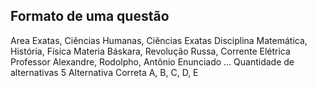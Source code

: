 ## Formato de uma questão
Area 				Exatas, Ciências Humanas, Ciências Exatas
Disciplina 			Matemática, História, Física
Materia 			Báskara, Revolução Russa, Corrente Elétrica
Professor 			Alexandre, Rodolpho, Antônio
Enunciado 			...
Quantidade de alternativas 	5
Alternativa Correta 		A, B, C, D, E
